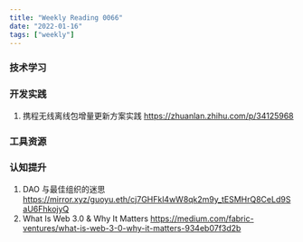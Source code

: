 ```yaml
---
title: "Weekly Reading 0066"
date: "2022-01-16"
tags: ["weekly"]
---
```

### 技术学习

### 开发实践
1. 携程无线离线包增量更新方案实践 https://zhuanlan.zhihu.com/p/34125968
### 工具资源

### 认知提升
1. DAO 与最佳组织的迷思 https://mirror.xyz/guoyu.eth/cj7GHFkl4wW8qk2m9y_tESMHrQ8CeLd9SaU6FhkojyQ
2. What Is Web 3.0 & Why It Matters https://medium.com/fabric-ventures/what-is-web-3-0-why-it-matters-934eb07f3d2b